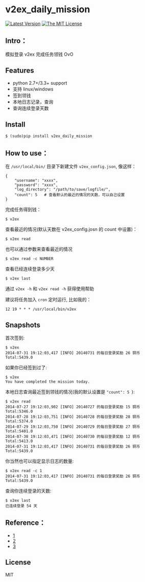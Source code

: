 # v2ex_daily_mission

[![Latest Version][1]][2]
[![The MIT License][3]][4]

## Intro：

模拟登录 v2ex 完成任务领钱 OvO

## Features

* python 2.7+/3.3+ support
* 支持 linux/windows
* 签到领钱
* 本地日志记录，查询
* 查询连续登录天数

## Install

    $ (sudo)pip install v2ex_daily_mission

## How to use：

在 `/usr/local/bin/` 目录下新建文件 `v2ex_config.json`, 像这样：

    {
        "username": "xxxx",
        "password": "xxxx",
        "log_directory": "/path/to/save/logfile/",
        "count": 5   # 查看默认的最近的情况的天数，可以自己设置
    }

完成任务得到钱：

    $ v2ex

查看最近的情况(默认天数在 v2ex_config.josn 的 count 中设置)：

    $ v2ex read

也可以通过参数来查看最近的情况

    $ v2ex read -c NUMBER

查看已经连续登录多少天

    $ v2ex last

通过 `v2ex -h` 和 `v2ex read -h` 获得使用帮助

建议将任务加入 `cron` 定时运行, 比如我的：

    12 19 * * * /usr/local/bin/v2ex

## Snapshots

首次签到:

    $ v2ex
    2014-07-31 19:12:03,417 [INFO] 20140731 的每日登录奖励 26 铜币
    Total:5439.0

如果你已经签到过了:

    $ v2ex
    You have completed the mission today.

本地日志查询最近签到领钱的情况(我的默认设置是 `"count": 5 `):

    $ v2ex read
    2014-07-27 19:12:03,902 [INFO] 20140727 的每日登录奖励 15 铜币    Total:5346.0
    2014-07-28 19:12:03,751 [INFO] 20140728 的每日登录奖励 28 铜币    Total:5374.0
    2014-07-29 19:12:03,750 [INFO] 20140729 的每日登录奖励 27 铜币    Total:5401.0
    2014-07-30 19:12:03,471 [INFO] 20140730 的每日登录奖励 12 铜币    Total:5413.0
    2014-07-31 19:12:03,417 [INFO] 20140731 的每日登录奖励 26 铜币    Total:5439.0

你当然也可以指定显示日志的数量:

    $ v2ex read -c 1
    2014-07-31 19:12:03,417 [INFO] 20140731 的每日登录奖励 26 铜币    Total:5439.0

查询你连续登录的天数:

    $ v2ex last
    已连续登录 54 天

## Reference：

* [1](http://www.v2ex.com/t/69166)
* [2](http://www.v2ex.com/t/80927)
* [3](http://www.v2ex.com/t/68549)

## License

MIT


[1]: http://img.shields.io/pypi/v/v2ex_daily_mission.svg
[2]: https://pypi.python.org/pypi/v2ex_daily_mission
[3]: http://img.shields.io/badge/license-MIT-yellow.svg
[4]: https://github.com/lord63/v2ex_daily_mission/LICENSE